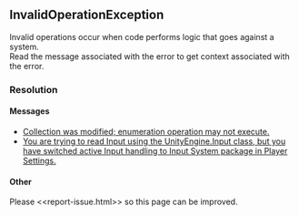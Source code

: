## InvalidOperationException

Invalid operations occur when code performs logic that goes against a system.  
Read the message associated with the error to get context associated with the error.

### Resolution
#### Messages
- [Collection was modified; enumeration operation may not execute.](InvalidOperationException/Collection%20Was%20Modified.md)
- [You are trying to read Input using the UnityEngine.Input class, but you have switched active Input handling to Input System package in Player Settings.](../../Input/Input%20System/Input%20Handling.md)

#### Other
Please <<report-issue.html>> so this page can be improved.  